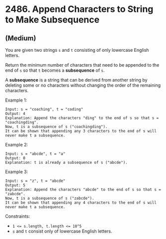 # 2486. Append Characters to String to Make Subsequence
## (Medium)

You are given two strings `s` and `t` consisting of only lowercase English letters.

Return the minimum number of characters that need to be appended to the end of `s` so that `t` becomes a **subsequence** of `s`.

A **subsequence** is a string that can be derived from another string by deleting some or no characters without changing the order of the remaining characters.

 

Example 1:

```
Input: s = "coaching", t = "coding"
Output: 4
Explanation: Append the characters "ding" to the end of s so that s = "coachingding".
Now, t is a subsequence of s ("coachingding").
It can be shown that appending any 3 characters to the end of s will never make t a subsequence.
```

Example 2:

```
Input: s = "abcde", t = "a"
Output: 0
Explanation: t is already a subsequence of s ("abcde").
```

Example 3:

```
Input: s = "z", t = "abcde"
Output: 5
Explanation: Append the characters "abcde" to the end of s so that s = "zabcde".
Now, t is a subsequence of s ("zabcde").
It can be shown that appending any 4 characters to the end of s will never make t a subsequence.
```

Constraints:

- `1 <= s.length, t.length <= 10^5`
- `s` and `t` consist only of lowercase English letters.